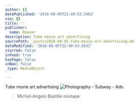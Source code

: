 ```yaml
---
author: []
datePublished: '2016-08-05T22:40:53.546Z'
via: {}
title: ''
publisher:
  name: Reaver
description: Tube movie art advertising
sourcePath: _posts/2016-08-05-tube-movie-art-advertising.md
dateModified: '2016-08-05T22:40:43.663Z'
starred: false
inFeed: true
hasPage: false
inNav: false
_type: MediaObject

---
```

Tube movie art advertising
![Photography - Subway - Ads](https://imgflo.herokuapp.com/graph/vahj1ThiexotieMo/81f64d5323b070c74d6331b0c21242dc/croprotate.jpg?cropheight=641&cropwidth=1136&degrees=-90&input=https%3A%2F%2Fthe-grid-user-content.s3-us-west-2.amazonaws.com%2F8610be5d-280a-455d-b8b2-fe60f5fd64f5.jpg&x=0&y=0)

> Michel-Angelo Bastille mixtape